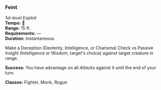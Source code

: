 ### Feint
*1st-level Exploit*  
**Tempo:** 🔷  
**Range:** 15 ft.  
**Requirements:** —  
**Duration:** Instantaneous

Make a Deception (Dexterity, Intelligence, or Charisma) Check vs Passive Insight (Intelligence or Wisdom, target's choice) against target creature in range.

**Success:** You have advantage on all *Attacks* against it until the end of your turn.

**Classes:** Fighter, Monk, Rogue
